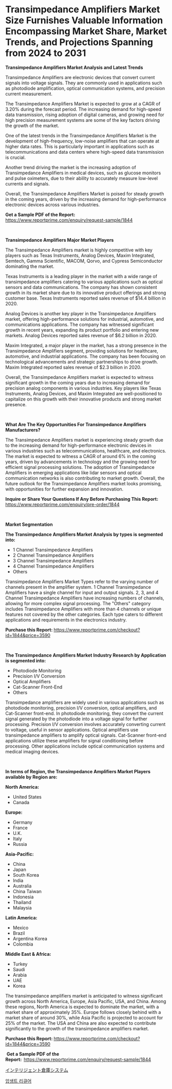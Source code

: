 <p><h1>Transimpedance Amplifiers Market Size Furnishes Valuable Information Encompassing Market Share, Market Trends, and Projections Spanning from 2024 to 2031</h1></p><p><strong>Transimpedance Amplifiers Market Analysis and Latest Trends</strong></p>
<p><p>Transimpedance Amplifiers are electronic devices that convert current signals into voltage signals. They are commonly used in applications such as photodiode amplification, optical communication systems, and precision current measurement.</p><p>The Transimpedance Amplifiers Market is expected to grow at a CAGR of 3.20% during the forecast period. The increasing demand for high-speed data transmission, rising adoption of digital cameras, and growing need for high precision measurement systems are some of the key factors driving the growth of the market.</p><p>One of the latest trends in the Transimpedance Amplifiers Market is the development of high-frequency, low-noise amplifiers that can operate at higher data rates. This is particularly important in applications such as telecommunications and data centers where high-speed data transmission is crucial.</p><p>Another trend driving the market is the increasing adoption of Transimpedance Amplifiers in medical devices, such as glucose monitors and pulse oximeters, due to their ability to accurately measure low-level currents and signals.</p><p>Overall, the Transimpedance Amplifiers Market is poised for steady growth in the coming years, driven by the increasing demand for high-performance electronic devices across various industries.</p></p>
<p><strong>Get a Sample PDF of the Report:&nbsp;</strong> <a href="https://www.reportprime.com/enquiry/request-sample/1844">https://www.reportprime.com/enquiry/request-sample/1844</a></p>
<p>&nbsp;</p>
<p><strong>Transimpedance Amplifiers Major Market Players</strong></p>
<p><p>The Transimpedance Amplifiers market is highly competitive with key players such as Texas Instruments, Analog Devices, Maxim Integrated, Semtech, Gamma Scientific, MACOM, Qorvo, and Cypress Semiconductor dominating the market. </p><p>Texas Instruments is a leading player in the market with a wide range of transimpedance amplifiers catering to various applications such as optical sensors and data communications. The company has shown consistent growth in its market share due to its innovative product offerings and strong customer base. Texas Instruments reported sales revenue of $14.4 billion in 2020.</p><p>Analog Devices is another key player in the Transimpedance Amplifiers market, offering high-performance solutions for industrial, automotive, and communications applications. The company has witnessed significant growth in recent years, expanding its product portfolio and entering new markets. Analog Devices reported sales revenue of $6.2 billion in 2020.</p><p>Maxim Integrated, a major player in the market, has a strong presence in the Transimpedance Amplifiers segment, providing solutions for healthcare, automotive, and industrial applications. The company has been focusing on technological advancements and strategic partnerships to drive growth. Maxim Integrated reported sales revenue of $2.3 billion in 2020.</p><p>Overall, the Transimpedance Amplifiers market is expected to witness significant growth in the coming years due to increasing demand for precision analog components in various industries. Key players like Texas Instruments, Analog Devices, and Maxim Integrated are well-positioned to capitalize on this growth with their innovative products and strong market presence.</p></p>
<p>&nbsp;</p>
<p><strong>What Are The Key Opportunities For Transimpedance Amplifiers Manufacturers?</strong></p>
<p><p>The Transimpedance Amplifiers market is experiencing steady growth due to the increasing demand for high-performance electronic devices in various industries such as telecommunications, healthcare, and electronics. The market is expected to witness a CAGR of around 6% in the coming years, driven by advancements in technology and the growing need for efficient signal processing solutions. The adoption of Transimpedance Amplifiers in emerging applications like lidar sensors and optical communication networks is also contributing to market growth. Overall, the future outlook for the Transimpedance Amplifiers market looks promising, with opportunities for further expansion and innovation.</p></p>
<p><strong>Inquire or Share Your Questions If Any Before Purchasing This Report:</strong> <a href="https://www.reportprime.com/enquiry/pre-order/1844">https://www.reportprime.com/enquiry/pre-order/1844</a></p>
<p>&nbsp;</p>
<p><strong>Market Segmentation</strong></p>
<p><strong>The Transimpedance Amplifiers Market Analysis by types is segmented into:</strong></p>
<p><ul><li>1 Channel Transimpedance Amplifiers</li><li>2 Channel Transimpedance Amplifiers</li><li>3 Channel Transimpedance Amplifiers</li><li>4 Channel Transimpedance Amplifiers</li><li>Others</li></ul></p>
<p><p>Transimpedance Amplifiers Market Types refer to the varying number of channels present in the amplifier system. 1 Channel Transimpedance Amplifiers have a single channel for input and output signals. 2, 3, and 4 Channel Transimpedance Amplifiers have increasing numbers of channels, allowing for more complex signal processing. The "Others" category includes Transimpedance Amplifiers with more than 4 channels or unique features not covered by the other categories. Each type caters to different applications and requirements in the electronics industry.</p></p>
<p><strong>Purchase this Report:&nbsp;</strong><a href="https://www.reportprime.com/checkout?id=1844&price=3590">https://www.reportprime.com/checkout?id=1844&price=3590</a></p>
<p>&nbsp;</p>
<p><strong>The Transimpedance Amplifiers Market Industry Research by Application is segmented into:</strong></p>
<p><ul><li>Photodiode Monitoring</li><li>Precision I/V Conversion</li><li>Optical Amplifiers</li><li>Cat-Scanner Front-End</li><li>Others</li></ul></p>
<p><p>Transimpedance amplifiers are widely used in various applications such as photodiode monitoring, precision I/V conversion, optical amplifiers, and Cat-Scanner front-end. In photodiode monitoring, they convert the current signal generated by the photodiode into a voltage signal for further processing. Precision I/V conversion involves accurately converting current to voltage, useful in sensor applications. Optical amplifiers use transimpedance amplifiers to amplify optical signals. Cat-Scanner front-end applications utilize these amplifiers for signal conditioning before processing. Other applications include optical communication systems and medical imaging devices.</p></p>
<p>&nbsp;</p>
<p><strong>In terms of Region, the Transimpedance Amplifiers Market Players available by Region are:</strong></p>
<p>
    <p> <strong> North America: </strong>
        <ul>
            <li>United States</li>
            <li>Canada</li>
        </ul>
        </p> 
    <p> <strong> Europe: </strong>
        <ul>
            <li>Germany</li>
            <li>France</li>
            <li>U.K.</li>
            <li>Italy</li>
            <li>Russia</li>
        </ul>
        </p> 
    <p> <strong> Asia-Pacific: </strong>
        <ul>
            <li>China</li>
            <li>Japan</li>
            <li>South Korea</li>
            <li>India</li>
            <li>Australia</li>
            <li>China Taiwan</li>
            <li>Indonesia</li>
            <li>Thailand</li>
            <li>Malaysia</li>
        </ul>
        </p> 
    <p> <strong> Latin America: </strong>
        <ul>
            <li>Mexico</li>
            <li>Brazil</li>
            <li>Argentina Korea</li>
            <li>Colombia</li>
        </ul>
        </p> 
    <p> <strong> Middle East & Africa: </strong>
        <ul>
            <li>Turkey</li>
            <li>Saudi</li>
            <li>Arabia</li>
            <li>UAE</li>
            <li>Korea</li>
        </ul>
    </p>
    </p>
<p><p>The transimpedance amplifiers market is anticipated to witness significant growth across North America, Europe, Asia Pacific, USA, and China. Among these regions, North America is expected to dominate the market, with a market share of approximately 35%. Europe follows closely behind with a market share of around 30%, while Asia Pacific is projected to account for 25% of the market. The USA and China are also expected to contribute significantly to the growth of the transimpedance amplifiers market.</p></p>
<p><strong>Purchase this Report: </strong><a href="https://www.reportprime.com/checkout?id=1844&price=3590">https://www.reportprime.com/checkout?id=1844&price=3590</a></p>
<p>&nbsp;<strong>Get a Sample PDF of the Report:&nbsp;&nbsp;</strong><a href="https://www.reportprime.com/enquiry/request-sample/1844">https://www.reportprime.com/enquiry/request-sample/1844</a></p>
<p><strong></strong></p>
<p><p><a href="https://github.com/nxboeu02965442/Market-Research-Report-List-1/blob/main/875792210493.md">インテリジェント倉庫システム</a></p><p><a href="https://github.com/mpodehpw07370073/Market-Research-Report-List-1/blob/main/11862809699.md">압생트 리큐어</a></p></p>